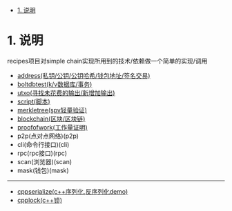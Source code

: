 <!-- TOC -->

- [1. 说明](#1-说明)

<!-- /TOC -->


<a id="markdown-1-说明" name="1-说明"></a>
# 1. 说明

recipes项目对simple chain实现所用到的技术/依赖做一个简单的实现/调用

* [address(私钥/公钥/公钥哈希/钱包地址/签名交易)](address)
* [boltdbtest(k/v数据库/事务)](boltdbtest)
* [utxo(寻找未花费的输出/新增加输出)](utxo)
* [script(脚本)](script)
* [merkletree(spv轻量验证)](merkletree)
* [blockchain(区块/区块链)](blockchain)
* [proofofwork(工作量证明)](blockchain)
* p2p(点对点网络)(p2p)
* cli(命令行接口)(cli)
* rpc(rpc接口)(rpc)
* scan(浏览器)(scan)
* mask(钱包)(mask)

---

* [cppserialize(c++序列化,反序列化demo)](cppserialize)
* [cpplock(c++锁)](cpplock)
